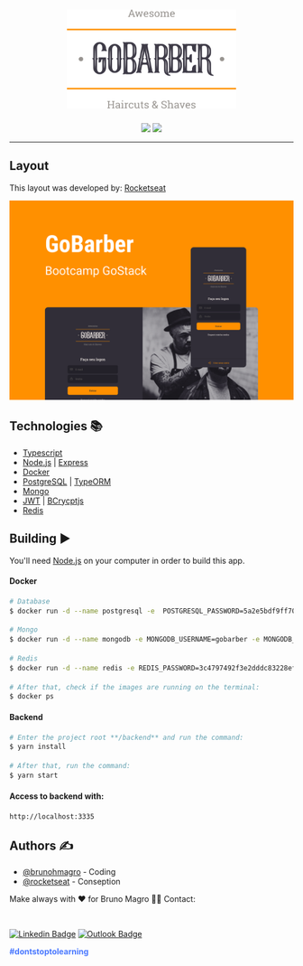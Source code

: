 <h1 align="center">
  <img src="https://github.com/brunohmagro/appgobarber/blob/master/.github/images/logo.svg" width="300" title="GoBarber">
  
</h1>

<div align="center">

<img src="http://img.shields.io/static/v1?label=License&message=MIT&color=green&style=for-the-badge"/>
<img src="http://img.shields.io/static/v1?label=STATUS&message=CONCLUDED&color=blue&style=for-the-badge"/>

</div>

---

## Layout

This layout was developed by: [Rocketseat](https://github.com/Rocketseat)

  <div align="center">

  <img src="https://github.com/brunohmagro/appgobarber/blob/master/.github/images/capa.png" title="Layout">

</div>

## Technologies :books:

- [Typescript](https://www.typescriptlang.org/)
- [Node.js](https://nodejs.org/en/) | [Express](https://expressjs.com/pt-br/)
- [Docker](https://www.docker.com/)
- [PostgreSQL](https://www.postgresql.org/) | [TypeORM](https://typeorm.io/)
- [Mongo](https://www.mongodb.com/cloud/atlas/lp/try2?utm_content=controlhterms&utm_source=google&utm_campaign=gs_americas_brazil_search_core_brand_atlas_desktop&utm_term=mongodb&utm_medium=cpc_paid_search&utm_ad=e&utm_ad_campaign_id=12212624308&adgroup=115749706023&gclid=Cj0KCQiA-K2MBhC-ARIsAMtLKRs6wtI-iDIiysx6yaKwCuorIlo5i1JspKYroZ9ejRucwi81Im8LSH4aAnpGEALw_wcB)
- [JWT](https://jwt.io/) | [BCrycptjs](https://github.com/dcodeIO/bcrypt.js#readme)
- [Redis](https://redis.io/)

## Building :arrow_forward:

You'll need [Node.js](https://nodejs.org) on your computer in order to build this app.

#### Docker

```bash
# Database
$ docker run -d --name postgresql -e  POSTGRESQL_PASSWORD=5a2e5bdf9ff70b9ad5ad017af330f5a4 -e POSTGRESQL_USERNAME=postgres -e POSTGRESQL_DATABASE=gobarber -p 35432:5432 bitnami/postgresql:latest

# Mongo
$ docker run -d --name mongodb -e MONGODB_USERNAME=gobarber -e MONGODB_PASSWORD=4322a1c28eba323b9471600096c43c43 -e MONGODB_DATABASE=gobarber -p 47017:27017  bitnami/mongodb:latest

# Redis
$ docker run -d --name redis -e REDIS_PASSWORD=3c4797492f3e2dddc83228efdd60593d -p 55379:6379 bitnami/redis:latest

# After that, check if the images are running on the terminal:
$ docker ps
```

#### Backend

```bash
# Enter the project root **/backend** and run the command:
$ yarn install

# After that, run the command:
$ yarn start
```

#### Access to backend with:

``http://localhost:3335``

## Authors ✍️ 

- [@brunohmagro](https://github.com/brunohmagro) - Coding
- [@rocketseat](https://github.com/rocketseat) - Conseption

Make always with ❤️ for Bruno Magro 👋🏽 Contact:

<br>

[![Linkedin Badge](https://img.shields.io/badge/-Bruno%20Magro-000657?style=flat-square&logo=Linkedin&logoColor=white&link=https://www.linkedin.com/in/brunohmagro/)](https://www.linkedin.com/in/brunohmagro/) 
[![Outlook Badge](https://img.shields.io/badge/-brunohmagro@hotmail.com-000657?style=flat-square&logo=microsoft-outlook&logoColor=white&link=mailto:brunohmagro@hotmail.com)](mailto:brunohmagro@hotmail.com)

<p style="color: #4978FF;"><b>#dontstoptolearning</b></p>
